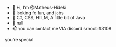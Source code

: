 - 👋 Hi, I’m @Matheus-Hideki
- 👀 looking fo fun, and jobs
- 🌱 C#, CSS, HTLM, A little bit of Java
- 💞️ null
- 📫 you can contact me VIA discord srnoobi#3108

you're special
